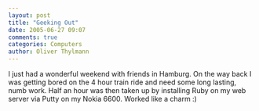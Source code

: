 ```yaml
---
layout: post
title: "Geeking Out"
date: 2005-06-27 09:07
comments: true
categories: Computers
author: Oliver Thylmann
---
```




I just had a wonderful weekend with friends in Hamburg. On the way back I was getting bored on the 4 hour train ride and need some long lasting, numb work. Half an hour was then taken up by installing Ruby on my web server via Putty on my Nokia 6600. Worked like a charm :)


